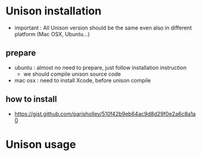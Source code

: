 # Unison installation 
- important : All Unison version should be the same even also in different platform (Mac OSX, Ubuntu...)

## prepare
- ubuntu : almost no need to prepare, just follow installation instruction
  - we should compile unison source code
- mac osx : need to install Xcode, before unison compile
## how to install
- https://gist.github.com/parisholley/510f42b9eb64ac9d8d29f0e2a6c8a1a0
# Unison usage
